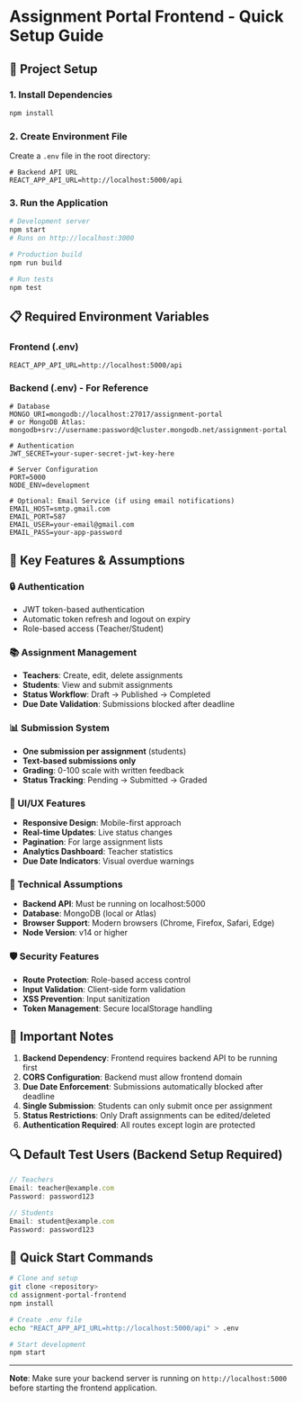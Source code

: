 # Assignment Portal Frontend - Quick Setup Guide

## 🚀 Project Setup

### 1. Install Dependencies
```bash
npm install
```

### 2. Create Environment File
Create a `.env` file in the root directory:

```env
# Backend API URL
REACT_APP_API_URL=http://localhost:5000/api
```

### 3. Run the Application
```bash
# Development server
npm start
# Runs on http://localhost:3000

# Production build
npm run build

# Run tests
npm test
```

## 📋 Required Environment Variables

### Frontend (.env)
```env
REACT_APP_API_URL=http://localhost:5000/api
```

### Backend (.env) - For Reference
```env
# Database
MONGO_URI=mongodb://localhost:27017/assignment-portal
# or MongoDB Atlas: mongodb+srv://username:password@cluster.mongodb.net/assignment-portal

# Authentication
JWT_SECRET=your-super-secret-jwt-key-here

# Server Configuration
PORT=5000
NODE_ENV=development

# Optional: Email Service (if using email notifications)
EMAIL_HOST=smtp.gmail.com
EMAIL_PORT=587
EMAIL_USER=your-email@gmail.com
EMAIL_PASS=your-app-password
```

## 📝 Key Features & Assumptions

### 🔒 Authentication
- JWT token-based authentication
- Automatic token refresh and logout on expiry
- Role-based access (Teacher/Student)

### 📚 Assignment Management
- **Teachers**: Create, edit, delete assignments
- **Students**: View and submit assignments
- **Status Workflow**: Draft → Published → Completed
- **Due Date Validation**: Submissions blocked after deadline

### 📊 Submission System
- **One submission per assignment** (students)
- **Text-based submissions only**
- **Grading**: 0-100 scale with written feedback
- **Status Tracking**: Pending → Submitted → Graded

### 🎨 UI/UX Features
- **Responsive Design**: Mobile-first approach
- **Real-time Updates**: Live status changes
- **Pagination**: For large assignment lists
- **Analytics Dashboard**: Teacher statistics
- **Due Date Indicators**: Visual overdue warnings

### 🔧 Technical Assumptions
- **Backend API**: Must be running on localhost:5000
- **Database**: MongoDB (local or Atlas)
- **Browser Support**: Modern browsers (Chrome, Firefox, Safari, Edge)
- **Node Version**: v14 or higher

### 🛡️ Security Features
- **Route Protection**: Role-based access control
- **Input Validation**: Client-side form validation
- **XSS Prevention**: Input sanitization
- **Token Management**: Secure localStorage handling

## 🚨 Important Notes

1. **Backend Dependency**: Frontend requires backend API to be running first
2. **CORS Configuration**: Backend must allow frontend domain
3. **Due Date Enforcement**: Submissions automatically blocked after deadline
4. **Single Submission**: Students can only submit once per assignment
5. **Status Restrictions**: Only Draft assignments can be edited/deleted
6. **Authentication Required**: All routes except login are protected

## 🔍 Default Test Users (Backend Setup Required)

```javascript
// Teachers
Email: teacher@example.com
Password: password123

// Students  
Email: student@example.com
Password: password123
```

## 📱 Quick Start Commands

```bash
# Clone and setup
git clone <repository>
cd assignment-portal-frontend
npm install

# Create .env file
echo "REACT_APP_API_URL=http://localhost:5000/api" > .env

# Start development
npm start
```

---
**Note**: Make sure your backend server is running on `http://localhost:5000` before starting the frontend application.
